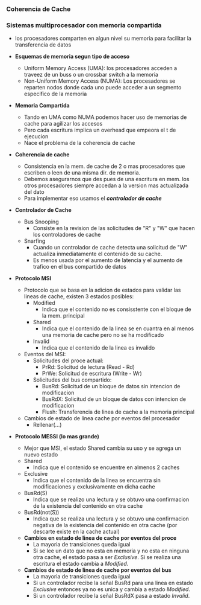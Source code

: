 ### Coherencia de Cache

### Sistemas multiprocesador con memoria compartida

+ los procesadores comparten en algun nivel su memoria para facilitar la transferencia de datos
+ **Esquemas de memoria segun tipo de acceso**

  + Uniform Memory Access (UMA): los procesadores acceden a traveez de un buss o un crossbar switch a la memoria
  + Non-Uniform Memory Access (NUMA): Los procesadores se reparten nodos donde cada uno puede acceder a un segmento especifico de la memoria
+ **Memoria Compartida**

  + Tando en UMA como NUMA podemos hacer uso de memorias de cache para agilizar los accesos
  + Pero cada escritura implica un overhead que empeora el t de ejecucion
  + Nace el problema de la coherencia de cache
+ **Coherencia de cache**

  + Consistencia en la mem. de cache de 2 o mas procesadores que escriben o leen de una misma dir. de memoria.
  + Debemos asegurarnos que des pues de una escritura en mem. los otros procesadores siempre accedan a la version mas actualizada del dato
  + Para implementar eso usamos el ***controlador de cache***
+ **Controlador de Cache**

  + Bus Snooping
    + Consiste en la revision de las solicitudes de "R" y "W" que hacen los controladores de cache
  + Snarfing
    + Cuando un controlador de cache detecta una solicitud de "W" actualiza inmediatamente el contenido de su cache.
    + Es menos usada por el aumento de latencia y el aumento de trafico en el bus compartido de datos
+ **Protocolo MSI**

  + Protocolo que se basa en la adicion de estados para validar las lineas de cache, existen 3 estados posibles:
    + Modified
      + Indica que el contenido no es consisstente con el bloque de la mem. principal
    + Shared
      + Indica que el contenido de la linea se en cuantra en al menos una memoria de cache pero no se ha modificado
    + Invalid
      + Indica que el contenido de la linea es invalido
  + Eventos del MSI:
    + Solicitudes del proce actual:
      + PrRd: Solicitud de lectura (Read - Rd)
      + PrWe: Solicitud de escritura (Write - Wr)
    + Solicitudes del bus compartido:
      + BusRd: Solicitud de un bloque de datos sin intencion de modificacion
      + BusRdX: Solicitud de un bloque de datos con intencion de modificacion
      + Flush: Transferencia de linea de cache a la memoria principal
  + Cambios de estado de linea cache por eventos del procesador
    + Rellenar(...)
+ **Protocolo MESSI (lo mas grande)**
	+ Mejor que MSI, el estado Shared cambia su uso y se agrega un nuevo estado
	+ Shared
		+ Indica que el contenido se encuentre en almenos 2 caches
	+ Exclusive 
		+ Indica que el contenido de la linea se encuentra sin modificaciones y exclusivamente en dicha cache
	+ BusRd(S)
		+ Indica que se realizo una lectura y se obtuvo una confirmacion de la existencia del contenido en otra cache
	+ BusRd(not(S))
		+ Indica que se realiza una lectura y se obtuvo una confirmacion negativa de la existencia del contenido en otra cache (por descarte existe en la cache actual)
	+ **Cambios en estado de linea de cache por eventos del proce**
		+ La mayoria de transiciones queda igual
		+ Si se lee un dato que no esta en memoria y no esta en ninguna otra cache, el estado pasa a ser *Exclusive*. Si se realiza una escritura el estado cambia a *Modified*.
	+ **Cambios de estado de linea de cache por eventos del bus**
		+ La mayoria de transiciones queda igual
		+ Si un controlador recibe la señal BusRd para una linea en estado *Exclusive* entonces ya no es unica y cambia a estado *Modified*.
		+ Si un controlador recibe la señal BusRdX pasa a estado *Invalid*.

